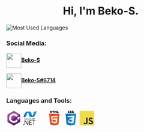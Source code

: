 <h1 align="center">Hi, I'm Beko-S.</h1>

![Most Used Languages](https://github-readme-stats.vercel.app/api/top-langs/?username=Beko-S&theme=radical)



<h3 align="left">Social Media:</h3>

<p align="left">
  
  <a href="https://steamcommunity.com/id/beko-s/" target="blank"><img align="center" src="https://cdn.jsdelivr.net/npm/simple-icons@3.0.1/icons/steam.svg" height="40"     width="40">​ ​ ​<b>Beko-S</b></a>
    
  <a href="https://discord.com/users/344248803420930049" target="blank"><img align="center" src="https://cdn.jsdelivr.net/npm/simple-icons@3.0.1/icons/discord.svg"         height="40" width="40">​ ​ ​<b>Beko-S#6714</b></a>
  
</p>


  
<h3 align="left">Languages and Tools:</h3>

<p align="left">
  
  <img src="https://raw.githubusercontent.com/devicons/devicon/master/icons/csharp/csharp-original.svg" width="40" height="40"/>
  <img src="https://raw.githubusercontent.com/devicons/devicon/master/icons/dot-net/dot-net-original-wordmark.svg" width="40" height="40"/>
  ​ ​ ​ ​ ​ ​ ​
  <img src="https://raw.githubusercontent.com/devicons/devicon/master/icons/html5/html5-original-wordmark.svg" width="40" height="40"/>
  <img src="https://raw.githubusercontent.com/devicons/devicon/master/icons/css3/css3-original-wordmark.svg" width="40" height="40"/>
  <img src="https://raw.githubusercontent.com/devicons/devicon/master/icons/javascript/javascript-original.svg" width="40" height="40"/>
  
</p>
